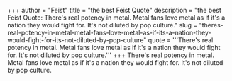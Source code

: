 +++
author = "Feist"
title = "the best Feist Quote"
description = "the best Feist Quote: There's real potency in metal. Metal fans love metal as if it's a nation they would fight for. It's not diluted by pop culture."
slug = "theres-real-potency-in-metal-metal-fans-love-metal-as-if-its-a-nation-they-would-fight-for-its-not-diluted-by-pop-culture"
quote = '''There's real potency in metal. Metal fans love metal as if it's a nation they would fight for. It's not diluted by pop culture.'''
+++
There's real potency in metal. Metal fans love metal as if it's a nation they would fight for. It's not diluted by pop culture.
